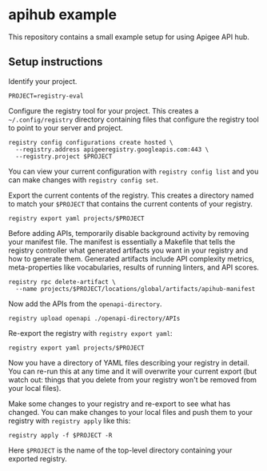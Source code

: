 # apihub example

This repository contains a small example setup for using Apigee API hub.

## Setup instructions

Identify your project.
```
PROJECT=registry-eval
```
Configure the registry tool for your project.
This creates a `~/.config/registry` directory containing
files that configure the registry tool to point to your
server and project.
```
registry config configurations create hosted \
  --registry.address apigeeregistry.googleapis.com:443 \
  --registry.project $PROJECT
```
You can view your current configuration with `registry config list`
and you can make changes with `registry config set`.

Export the current contents of the registry.
This creates a directory named to match your `$PROJECT`
that contains the current contents of your registry.
```
registry export yaml projects/$PROJECT
```
Before adding APIs, temporarily disable background activity by removing
your manifest file. The manifest is essentially a Makefile that tells
the registry controller what generated artifacts you want in your registry
and how to generate them. Generated artifacts include API complexity metrics,
meta-properties like vocabularies, results of running linters, and API scores.
```
registry rpc delete-artifact \
  --name projects/$PROJECT/locations/global/artifacts/apihub-manifest
```
Now add the APIs from the `openapi-directory`.
```
registry upload openapi ./openapi-directory/APIs
```

Re-export the registry with `registry export yaml`:
```
registry export yaml projects/$PROJECT
```
Now you have a directory of YAML files describing your registry in detail.
You can re-run this at any time and it will overwrite your current export
(but watch out: things that you delete from your registry won't be 
removed from your local files).

Make some changes to your registry and re-export to see what has changed.
You can make changes to your local files and push them to your registry
with `registry apply` like this:
```
registry apply -f $PROJECT -R
```

Here `$PROJECT` is the name of the top-level directory containing your
exported registry.





